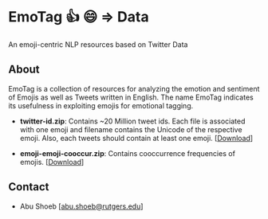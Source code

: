 # EmoTag 👍 😄 => Data
An emoji-centric NLP resources based on Twitter Data

## About

EmoTag is a collection of resources for analyzing the emotion and sentiment of Emojis as well as Tweets written in English. The name EmoTag indicates its usefulness in exploiting emojis for emotional tagging.  

* **twitter-id.zip**: Contains ~20 Million tweet ids. Each file is associated with one emoji and filename contains the Unicode of the respective emoji. Also, each tweets should contain at least one emoji. [[Download](twitter-id.zip)]

* **emoji-emoji-cooccur.zip**: Contains cooccurrence frequencies of emojis. [[Download](emoji-emoji-cooccur.zip)]

## Contact

* Abu Shoeb [abu.shoeb@rutgers.edu]